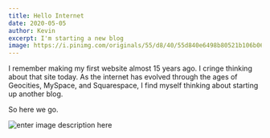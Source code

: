 ```yaml
---
title: Hello Internet
date: 2020-05-05
author: Kevin
excerpt: I'm starting a new blog
image: https://i.pinimg.com/originals/55/d8/40/55d840e6498b80521b106b0646247cb6.jpg
---
```


I remember making my first website almost 15 years ago. I cringe thinking about that site today. As the internet has evolved through the ages of Geocities, MySpace, and Squarespace, I find myself thinking about starting up another blog.

So here we go.

![enter image description here](https://i.imgur.com/YUEF0lq.jpg)

